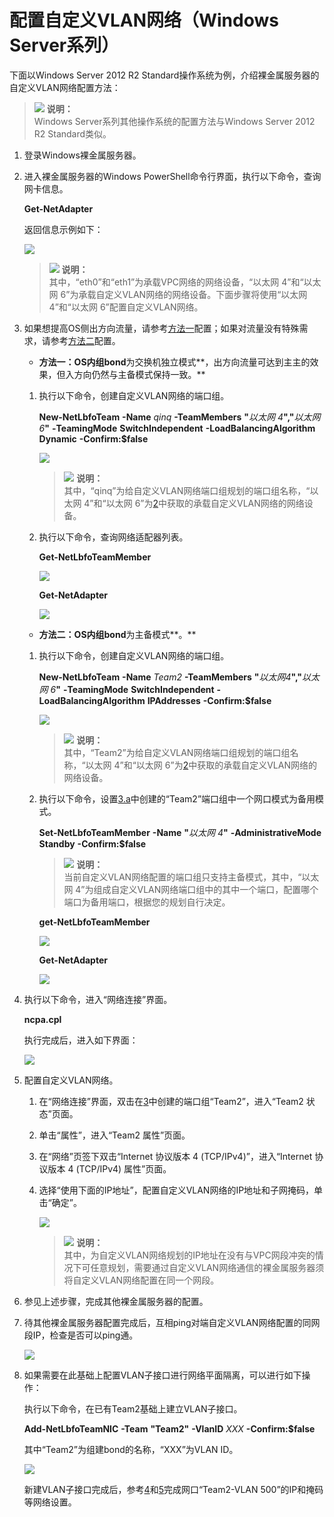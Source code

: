 # 配置自定义VLAN网络（Windows Server系列）<a name="bms_01_0048"></a>

下面以Windows Server 2012 R2 Standard操作系统为例，介绍裸金属服务器的自定义VLAN网络配置方法：

>![](public_sys-resources/icon-note.gif) **说明：**   
>Windows Server系列其他操作系统的配置方法与Windows Server 2012 R2 Standard类似。  

1.  登录Windows裸金属服务器。
2.  <a name="li11441348154412"></a>进入裸金属服务器的Windows PowerShell命令行界面，执行以下命令，查询网卡信息。

    **Get-NetAdapter**

    返回信息示例如下：

    ![](figures/Get-NetAdapter命令示例.png)

    >![](public_sys-resources/icon-note.gif) **说明：**   
    >其中，“eth0”和“eth1”为承载VPC网络的网络设备，“以太网 4”和“以太网 6”为承载自定义VLAN网络的网络设备。下面步骤将使用“以太网 4”和“以太网 6”配置自定义VLAN网络。  

3.  <a name="li202764020268"></a>如果想提高OS侧出方向流量，请参考[方法一](#li7981720132719)配置；如果对流量没有特殊需求，请参考[方法二](#li15395216102810)配置。
    -   <a name="li7981720132719"></a>**方法一：OS内组bond**为交换机独立模式**，出方向流量可达到主主的效果，但入方向仍然与主备模式保持一致。**

    1.  执行以下命令，创建自定义VLAN网络的端口组。

        **New-NetLbfoTeam** **-Name** _qinq_ **-TeamMembers** **"**_以太网 4_**","**_以太网 6_**"** **-TeamingMode** **SwitchIndependent** **-LoadBalancingAlgorithm** **Dynamic** **-Confirm:$false**

        ![](figures/创建端口组命令示例.png)

        >![](public_sys-resources/icon-note.gif) **说明：**   
        >其中，“qinq”为给自定义VLAN网络端口组规划的端口组名称，“以太网 4”和“以太网 6”为[2](#li11441348154412)中获取的承载自定义VLAN网络的网络设备。  

    2.  执行以下命令，查询网络适配器列表。

        **Get-NetLbfoTeamMember**

        ![](figures/查询网络适配器命令示例.png)

        **Get-NetAdapter**

        ![](figures/查询网络适配器命令示例-12.png)

    -   <a name="li15395216102810"></a>**方法二：OS内组bond**为主备模式**。**

    1.  <a name="li125519380337"></a>执行以下命令，创建自定义VLAN网络的端口组。

        **New-NetLbfoTeam** **-Name** _Team2_ **-TeamMembers** **"**_以太网4_**","**_以太网 6_**"** **-TeamingMode** **SwitchIndependent** **-LoadBalancingAlgorithm** **IPAddresses** **-Confirm:$false**

        ![](figures/创建端口组命令示例2.png)

        >![](public_sys-resources/icon-note.gif) **说明：**   
        >其中，“Team2”为给自定义VLAN网络端口组规划的端口组名称，“以太网 4”和“以太网 6”为[2](#li11441348154412)中获取的承载自定义VLAN网络的网络设备。  

    2.  执行以下命令，设置[3.a](#li125519380337)中创建的“Team2”端口组中一个网口模式为备用模式。

        **Set-NetLbfoTeamMember** **-Name** **"**_以太网 4_**"** **-AdministrativeMode** **Standby** **-Confirm:$false**

        >![](public_sys-resources/icon-note.gif) **说明：**   
        >当前自定义VLAN网络配置的端口组只支持主备模式，其中，“以太网 4”为组成自定义VLAN网络端口组中的其中一个端口，配置哪个端口为备用端口，根据您的规划自行决定。  

        **get-NetLbfoTeamMember**

        ![](figures/查询网络接口命令示例2.png)

        **Get-NetAdapter**

        ![](figures/查询网络适配器命令示例2.png)

4.  <a name="li1133314684418"></a>执行以下命令，进入“网络连接”界面。

    **ncpa.cpl**

    执行完成后，进入如下界面：

    ![](figures/网络连接界面.png)

5.  <a name="li129292252615"></a>配置自定义VLAN网络。
    1.  在“网络连接”界面，双击在[3](#li202764020268)中创建的端口组“Team2”，进入“Team2 状态”页面。
    2.  单击“属性”，进入“Team2 属性”页面。
    3.  在“网络”页签下双击“Internet 协议版本 4 \(TCP/IPv4\)”，进入“Internet 协议版本 4 \(TCP/IPv4\) 属性”页面。
    4.  选择“使用下面的IP地址”，配置自定义VLAN网络的IP地址和子网掩码，单击“确定”。

        ![](figures/Internet协议属性.png)

        >![](public_sys-resources/icon-note.gif) **说明：**   
        >其中，为自定义VLAN网络规划的IP地址在没有与VPC网段冲突的情况下可任意规划，需要通过自定义VLAN网络通信的裸金属服务器须将自定义VLAN网络配置在同一个网段。  


6.  参见上述步骤，完成其他裸金属服务器的配置。
7.  待其他裸金属服务器配置完成后，互相ping对端自定义VLAN网络配置的同网段IP，检查是否可以ping通。

    ![](figures/网络连通性验证（Windows）.png)

8.  如果需要在此基础上配置VLAN子接口进行网络平面隔离，可以进行如下操作：

    执行以下命令，在已有Team2基础上建立VLAN子接口。

    **Add-NetLbfoTeamNIC** **-Team** **"Team2"** **-VlanID** _XXX_ **-Confirm:$false**

    其中“Team2”为组建bond的名称，“XXX”为VLAN ID。

    ![](figures/11-13.png)

    新建VLAN子接口完成后，参考[4](#li1133314684418)和[5](#li129292252615)完成网口“Team2-VLAN 500”的IP和掩码等网络设置。



